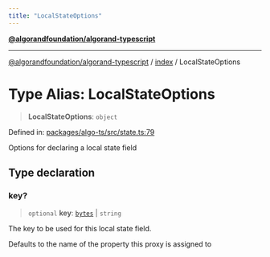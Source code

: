 ```yaml
---
title: "LocalStateOptions"
---
```


[**@algorandfoundation/algorand-typescript**](../../README.md)

***

[@algorandfoundation/algorand-typescript](../../README.md) / [index](../README.md) / LocalStateOptions

# Type Alias: LocalStateOptions

> **LocalStateOptions**: `object`

Defined in: [packages/algo-ts/src/state.ts:79](https://github.com/algorandfoundation/puya-ts/blob/main/packages/algo-ts/src/state.ts#L79)

Options for declaring a local state field

## Type declaration

### key?

> `optional` **key**: [`bytes`](bytes.md) \| `string`

The key to be used for this local state field.

Defaults to the name of the property this proxy is assigned to
